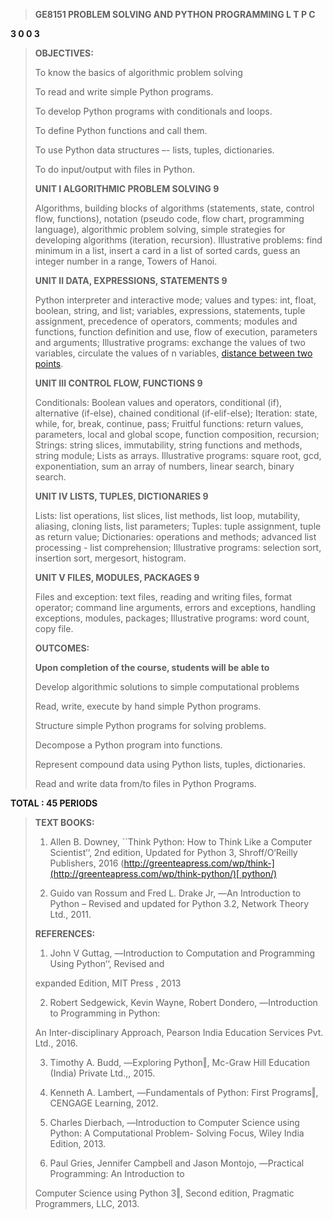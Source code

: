 > **GE8151 PROBLEM SOLVING AND PYTHON PROGRAMMING L T P C**

**3 0 0 3**

> **OBJECTIVES:**
>
> To know the basics of algorithmic problem solving
>
> To read and write simple Python programs.
>
> To develop Python programs with conditionals and loops.
>
> To define Python functions and call them.
>
> To use Python data structures –- lists, tuples, dictionaries.
>
> To do input/output with files in Python.
>
> **UNIT I ALGORITHMIC PROBLEM SOLVING 9**
>
> Algorithms, building blocks of algorithms (statements, state, control
> flow, functions), notation (pseudo code, flow chart, programming
> language), algorithmic problem solving, simple strategies for
> developing algorithms (iteration, recursion). Illustrative problems:
> find minimum in a list, insert a card in a list of sorted cards, guess
> an integer number in a range, Towers of Hanoi.
>
> **UNIT II DATA, EXPRESSIONS, STATEMENTS 9**
>
> Python interpreter and interactive mode; values and types: int, float,
> boolean, string, and list; variables, expressions, statements, tuple
> assignment, precedence of operators, comments; modules and functions,
> function definition and use, flow of execution, parameters and
> arguments; Illustrative programs: exchange the values of two
> variables, circulate the values of n variables, [distance between two
> points](http://j.mp/twoPoints).
>
> **UNIT III CONTROL FLOW, FUNCTIONS 9**
>
> Conditionals: Boolean values and operators, conditional (if),
> alternative (if-else), chained conditional (if-elif-else); Iteration:
> state, while, for, break, continue, pass; Fruitful functions: return
> values, parameters, local and global scope, function composition,
> recursion; Strings: string slices, immutability, string functions and
> methods, string module; Lists as arrays. Illustrative programs: square
> root, gcd, exponentiation, sum an array of numbers, linear search,
> binary search.
>
> **UNIT IV LISTS, TUPLES, DICTIONARIES 9**
>
> Lists: list operations, list slices, list methods, list loop,
> mutability, aliasing, cloning lists, list parameters; Tuples: tuple
> assignment, tuple as return value; Dictionaries: operations and
> methods; advanced list processing - list comprehension; Illustrative
> programs: selection sort, insertion sort, mergesort, histogram.
>
> **UNIT V FILES, MODULES, PACKAGES 9**
>
> Files and exception: text files, reading and writing files, format
> operator; command line arguments, errors and exceptions, handling
> exceptions, modules, packages; Illustrative programs: word count, copy
> file.
>
> **OUTCOMES:**
>
> **Upon completion of the course, students will be able to**
>
> Develop algorithmic solutions to simple computational problems
>
> Read, write, execute by hand simple Python programs.
>
> Structure simple Python programs for solving problems.
>
> Decompose a Python program into functions.
>
> Represent compound data using Python lists, tuples, dictionaries.
>
> Read and write data from/to files in Python Programs.

**TOTAL : 45 PERIODS**

> **TEXT BOOKS:**
>
> 1. Allen B. Downey, \`\`Think Python: How to Think Like a Computer
> Scientist‘‘, 2nd edition, Updated for Python 3, Shroff/O‘Reilly
> Publishers, 2016
> ([http://greenteapress.com/wp/think-](http://greenteapress.com/wp/think-python/)[
> python/)](http://greenteapress.com/wp/think-python/)
>
> 2. Guido van Rossum and Fred L. Drake Jr, ―An Introduction to Python –
> Revised and updated for Python 3.2, Network Theory Ltd., 2011.
>
> **REFERENCES:**
>
> 1. John V Guttag, ―Introduction to Computation and Programming Using
> Python‘‘, Revised and
>
> expanded Edition, MIT Press , 2013
>
> 2. Robert Sedgewick, Kevin Wayne, Robert Dondero, ―Introduction to
> Programming in Python:
>
> An Inter-disciplinary Approach, Pearson India Education Services Pvt.
> Ltd., 2016.
>
> 3. Timothy A. Budd, ―Exploring Python‖, Mc-Graw Hill Education (India)
> Private Ltd.,, 2015.
>
> 4. Kenneth A. Lambert, ―Fundamentals of Python: First Programs‖,
> CENGAGE Learning, 2012.
>
> 5. Charles Dierbach, ―Introduction to Computer Science using Python: A
> Computational Problem- Solving Focus, Wiley India Edition, 2013.
>
> 6. Paul Gries, Jennifer Campbell and Jason Montojo, ―Practical
> Programming: An Introduction to
>
> Computer Science using Python 3‖, Second edition, Pragmatic
> Programmers, LLC, 2013.
